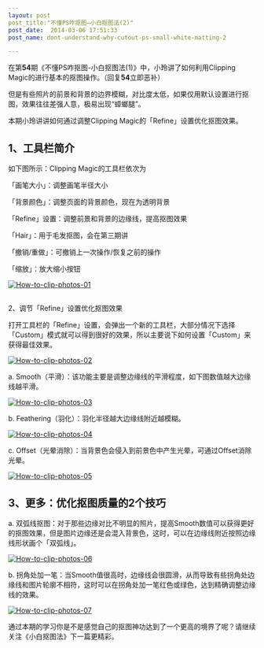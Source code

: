 ```yaml
---
layout: post
post_title:"不懂PS咋抠图—小白抠图法(2)"
post_date:  2014-03-06 17:51:33
post_name: dont-understand-why-cutout-ps-small-white-matting-2

---
```


在第**54**期《不懂PS咋抠图-小白抠图法(1)》中，小玲讲了如何利用Clipping Magic的进行基本的抠图操作。（回复**54**立即恶补）

但是有些照片的前景和背景的边界模糊，对比度太低，如果仅用默认设置进行抠图，效果往往差强人意，极易出现“蟑螂腿”。

本期小玲讲讲如何通过调整Clipping Magic的「Refine」设置优化抠图效果。

## 1、工具栏简介

如下图所示：Clipping Magic的工具栏依次为

「画笔大小」：调整画笔半径大小

「背景颜色」：调整页面的背景颜色，现在为透明背景

「Refine」设置：调整前景和背景的边缘线，提高抠图效果

「Hair」：用于毛发抠图，会在第三期讲

「撤销/重做」：可撤销上一次操作/恢复之前的操作

「缩放」：放大缩小按钮

[![How-to-clip-photos-01](http://www.banpie.info/wp-content/uploads/2014/03/How-to-clip-photos-01.jpg)](http://www.banpie.info/wp-content/uploads/2014/03/How-to-clip-photos-01.jpg)

## 

2、调节「Refine」设置优化抠图效果

打开工具栏的「Refine」设置，会弹出一个新的工具栏，大部分情况下选择「Custom」模式就可以得到很好的效果，所以主要说下如何设置「Custom」来获得最佳效果。

[![How-to-clip-photos-02](http://www.banpie.info/wp-content/uploads/2014/03/How-to-clip-photos-02.jpg)](http://www.banpie.info/wp-content/uploads/2014/03/How-to-clip-photos-02.jpg)

a. Smooth（平滑）：该功能主要是调整边缘线的平滑程度，如下图数值越大边缘线越平滑。

[![How-to-clip-photos-03](http://www.banpie.info/wp-content/uploads/2014/03/How-to-clip-photos-03.jpg)](http://www.banpie.info/wp-content/uploads/2014/03/How-to-clip-photos-03.jpg)

b. Feathering（羽化）：羽化半径越大边缘线附近越模糊。

[![How-to-clip-photos-04](http://www.banpie.info/wp-content/uploads/2014/03/How-to-clip-photos-04.jpg)](http://www.banpie.info/wp-content/uploads/2014/03/How-to-clip-photos-04.jpg)

c. Offset（光晕消除）：当背景色会侵入到前景色中产生光晕，可通过Offset消除光晕。

[![How-to-clip-photos-05](http://www.banpie.info/wp-content/uploads/2014/03/How-to-clip-photos-05.jpg)](http://www.banpie.info/wp-content/uploads/2014/03/How-to-clip-photos-05.jpg)

## 3、更多：优化抠图质量的2个技巧

a. 双弧线抠图：对于那些边缘对比不明显的照片，提高Smooth数值可以获得更好的抠图效果，但是图片边缘还是会混入背景色，这时，可以在边缘线附近按照边缘线形状画个「双弧线」。

[![How-to-clip-photos-06](http://www.banpie.info/wp-content/uploads/2014/03/How-to-clip-photos-06.jpg)](http://www.banpie.info/wp-content/uploads/2014/03/How-to-clip-photos-06.jpg)

b. 拐角处加一笔：当Smooth值很高时，边缘线会很圆滑，从而导致有些拐角处边缘线和图片轮廓不相符，这时可以在拐角处加一笔红色或绿色，达到精确调整边缘线的效果。

[![How-to-clip-photos-07](http://www.banpie.info/wp-content/uploads/2014/03/How-to-clip-photos-07.jpg)](http://www.banpie.info/wp-content/uploads/2014/03/How-to-clip-photos-07.jpg)

通过本期的学习你是不是感觉自己的抠图神功达到了一个更高的境界了呢？请继续关注《小白抠图法》下一篇更精彩。